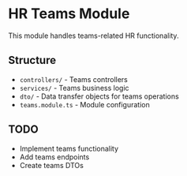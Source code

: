 # HR Teams Module

This module handles teams-related HR functionality.

## Structure
- `controllers/` - Teams controllers
- `services/` - Teams business logic
- `dto/` - Data transfer objects for teams operations
- `teams.module.ts` - Module configuration

## TODO
- Implement teams functionality
- Add teams endpoints
- Create teams DTOs 